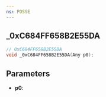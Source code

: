 ```yaml
---
ns: POSSE
---
```

## _0xC684FF658B2E55DA

```c
// 0xC684FF658B2E55DA
void _0xC684FF658B2E55DA(Any p0);
```

## Parameters
* **p0**:
